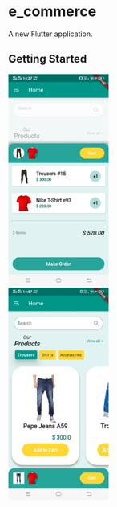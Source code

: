 # e_commerce

A new Flutter application.

## Getting Started

<div>
<img src="https://github.com/Divijcode/ecommerce_ui/blob/master/Screenshot_20201128_142732.jpg" width="200">
  </div>
  <span></span>
  <div>
<img src="https://github.com/Divijcode/ecommerce_ui/blob/master/Screenshot_20201128_145709.jpg" width="200">

  </div>
  
